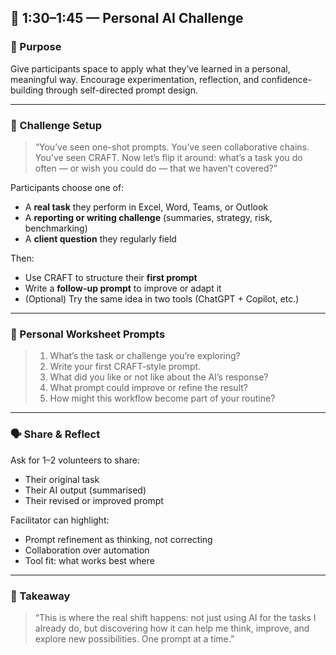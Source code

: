 ## 🧩 1:30–1:45 — Personal AI Challenge

### 🎯 Purpose

Give participants space to apply what they’ve learned in a personal, meaningful way. Encourage experimentation, reflection, and confidence-building through self-directed prompt design.

---

### 🧠 Challenge Setup

> “You’ve seen one-shot prompts. You’ve seen collaborative chains. You’ve seen CRAFT. Now let’s flip it around: what’s a task you do often — or wish you could do — that we haven’t covered?”

Participants choose one of:

* A **real task** they perform in Excel, Word, Teams, or Outlook
* A **reporting or writing challenge** (summaries, strategy, risk, benchmarking)
* A **client question** they regularly field

Then:

* Use CRAFT to structure their **first prompt**
* Write a **follow-up prompt** to improve or adapt it
* (Optional) Try the same idea in two tools (ChatGPT + Copilot, etc.)

---

### 📝 Personal Worksheet Prompts

> 1. What’s the task or challenge you’re exploring?
> 2. Write your first CRAFT-style prompt.
> 3. What did you like or not like about the AI’s response?
> 4. What prompt could improve or refine the result?
> 5. How might this workflow become part of your routine?

---

### 🗣 Share & Reflect

Ask for 1–2 volunteers to share:

* Their original task
* Their AI output (summarised)
* Their revised or improved prompt

Facilitator can highlight:

* Prompt refinement as thinking, not correcting
* Collaboration over automation
* Tool fit: what works best where

---

### 🏁 Takeaway

> “This is where the real shift happens: not just using AI for the tasks I already do, but discovering how it can help me think, improve, and explore new possibilities. One prompt at a time.”

